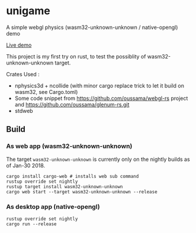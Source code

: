 # unigame
A simple webgl physics (wasm32-unknown-unknown / native-opengl) demo 

[Live demo](https://edwin0cheng.github.io/unigame_demo/)

This project is my first try on rust, to test the possiblity of wasm32-unknown-unknown target.

Crates Used :

* nphysics3d + ncollide (with minor cargo replace trick to let it build on wasm32, see Cargo.toml)
* Some code snippet from https://github.com/oussama/webgl-rs project and https://github.com/oussama/glenum-rs.git
* stdweb


## Build 
### As web app (wasm32-unknown-unknown)

The target `wasm32-unknown-unknown` is currently only on the nightly builds as of Jan-30 2018. 

```
cargo install cargo-web # installs web sub command
rustup override set nightly
rustup target install wasm32-unknown-unknown
cargo web start --target wasm32-unknown-unknown --release
```

### As desktop app (native-opengl)
```
rustup override set nightly
cargo run --release
```
